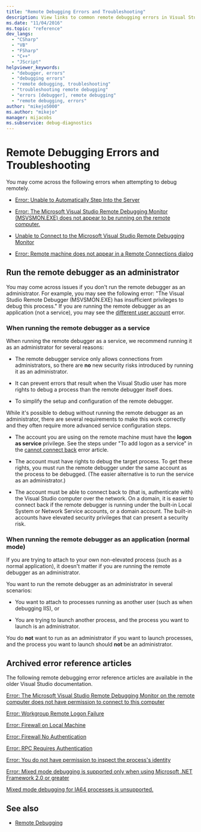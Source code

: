 ```yaml
---
title: "Remote Debugging Errors and Troubleshooting"
description: View links to common remote debugging errors in Visual Studio. Learn how to run the remote debugger as an administrator.
ms.date: "11/04/2016"
ms.topic: "reference"
dev_langs:
  - "CSharp"
  - "VB"
  - "FSharp"
  - "C++"
  - "JScript"
helpviewer_keywords:
  - "debugger, errors"
  - "debugging errors"
  - "remote debugging, troubleshooting"
  - "troubleshooting remote debugging"
  - "errors [debugger], remote debugging"
  - "remote debugging, errors"
author: "mikejo5000"
ms.author: "mikejo"
manager: mijacobs
ms.subservice: debug-diagnostics
---
```

# Remote Debugging Errors and Troubleshooting

You may come across the following errors when attempting to debug remotely.

- [Error: Unable to Automatically Step Into the Server](../debugger/error-unable-to-automatically-step-into-the-server.md)

- [Error: The Microsoft Visual Studio Remote Debugging Monitor (MSVSMON.EXE) does not appear to be running on the remote computer.](error-remote-debugging-monitor-msvsmon-exe-does-not-appear-to-be-running.md)

- [Unable to Connect to the Microsoft Visual Studio Remote Debugging Monitor](../debugger/unable-to-connect-to-the-microsoft-visual-studio-remote-debugging-monitor.md)

- [Error: Remote machine does not appear in a Remote Connections dialog](../debugger/error-remote-machine-does-not-appear-in-a-remote-connections-dialog.md)

## Run the remote debugger as an administrator

You may come across issues if you don't run the remote debugger as an administrator. For example, you may see the following error: "The Visual Studio Remote Debugger (MSVSMON.EXE) has insufficient privileges to debug this process." If you are running the remote debugger as an application (not a service), you may see the [different user account](error-the-microsoft-visual-studio-remote-debugging-monitor-on-the-remote-computer-is-running-as-a-different-user.md) error.

### When running the remote debugger as a service

When running the remote debugger as a service, we recommend running it as an administrator for several reasons:

- The remote debugger service only allows connections from administrators, so there are **no** new security risks introduced by running it as an administrator.

- It can prevent errors that result when the Visual Studio user has more rights to debug a process than the remote debugger itself does.

- To simplify the setup and configuration of the remote debugger.

While it's possible to debug without running the remote debugger as an administrator, there are several requirements to make this work correctly and they often require more advanced service configuration steps.

- The account you are using on the remote machine must have the **logon as service** privilege. See the steps under "To add logon as a service" in the [cannot connect back](error-the-visual-studio-remote-debugger-service-on-the-target-computer-cannot-connect-back-to-this-computer.md) error article.

- The account must have rights to debug the target process. To get these rights, you must run the remote debugger under the same account as the process to be debugged. (The easier alternative is to run the service as an administrator.) 

- The account must be able to connect back to (that is, authenticate with) the Visual Studio computer over the network. On a domain, it is easier to connect back if the remote debugger is running under the built-in Local System or Network Service accounts, or a domain account. The built-in accounts have elevated security privileges that can present a security risk.

### When running the remote debugger as an application (normal mode)

If you are trying to attach to your own non-elevated process (such as a normal application), it doesn't matter if you are running the remote debugger as an administrator.

You want to run the remote debugger as an administrator in several scenarios:

- You want to attach to processes running as another user (such as when debugging IIS), or

- You are trying to launch another process, and the process you want to launch is an administrator.

You do **not** want to run as an administrator if you want to launch processes, and the process you want to launch should **not** be an administrator.

## Archived error reference articles

The following remote debugging error reference articles are available in the older Visual Studio documentation.

[Error: The Microsoft Visual Studio Remote Debugging Monitor on the remote computer does not have permission to connect to this computer](/previous-versions/visualstudio/visual-studio-2017/debugger/error-the-microsoft-visual-studio-remote-debugging-monitor-no-permission)

[Error: Workgroup Remote Logon Failure](/previous-versions/visualstudio/visual-studio-2017/debugger/error-workgroup-remote-logon-failure)

[Error: Firewall on Local Machine](/previous-versions/visualstudio/visual-studio-2017/debugger/error-firewall-on-local-machine)

[Error: Firewall No Authentication](/previous-versions/visualstudio/visual-studio-2017/debugger/error-firewall-no-authentication)

[Error: RPC Requires Authentication](/previous-versions/visualstudio/visual-studio-2017/debugger/error-rpc-requires-authentication)

[Error: You do not have permission to inspect the process's identity](/previous-versions/visualstudio/visual-studio-2017/debugger/error-you-do-not-have-permission-to-inspect-the-process-s-identity)

[Error: Mixed mode debugging is supported only when using Microsoft .NET Framework 2.0 or greater](/previous-versions/visualstudio/visual-studio-2017/debugger/error-mixed-mode-debugging-is-supported-only-when-using-microsoft-dotnet-framework-2-0-or-greater)

[Mixed mode debugging for IA64 processes is unsupported.](/previous-versions/visualstudio/visual-studio-2017/debugger/mixed-mode-debugging-for-ia64-processes-is-unsupported)

## See also

- [Remote Debugging](../debugger/remote-debugging.md)
